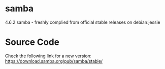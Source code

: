 # samba
4.6.2 samba - freshly complied from official stable releases on debian:jessie

# Source Code
Check the following link for a new version: https://download.samba.org/pub/samba/stable/
